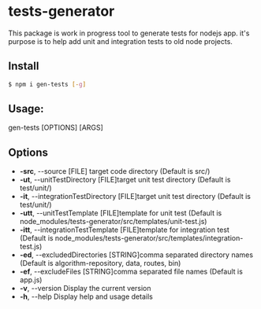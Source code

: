 # tests-generator
This package is work in progress tool to generate tests for nodejs app. it's purpose is to help add unit and integration tests to old node projects.

## Install
```sh
$ npm i gen-tests [-g]
```


## Usage:
  gen-tests [OPTIONS] [ARGS]

## Options
   
* **-src**, --source [FILE]  target code directory (Default is src/)
* **-ut**, --unitTestDirectory [FILE]target unit test directory (Default is test/unit/)
* **-it**, --integrationTestDirectory [FILE]target unit test directory (Default is test/unit/)
* **-utt**, --unitTestTemplate [FILE]template for unit test (Default is node_modules/tests-generator/src/templates/unit-test.js)
* **-itt**, --integrationTestTemplate [FILE]template for integration test (Default is node_modules/tests-generator/src/templates/integration-test.js)
* **-ed**, --excludedDirectories [STRING]comma separated directory names (Default is algorithm-repository, data, routes, bin)
* **-ef**, --excludeFiles [STRING]comma separated file names (Default is app.js)
* **-v**, --version          Display the current version
* **-h**, --help             Display help and usage details

